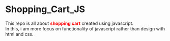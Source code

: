 # Shopping_Cart_JS
This repo is all about <b style="color:red;">shopping cart</b> created using javascript.<br>
In this, i am more focus on functionality of javascript rather than design with html and css.
